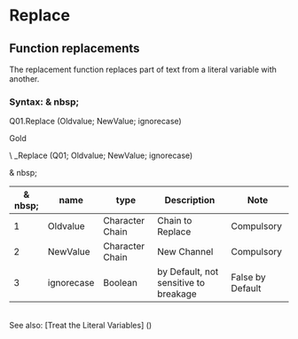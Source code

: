 # Replace

## Function replacements

The replacement function replaces part of text from a literal variable with another.

### Syntax: & nbsp;

Q01.Replace (Oldvalue; NewValue; ignorecase)

Gold

\ _Replace (Q01; Oldvalue; NewValue; ignorecase)

& nbsp;

| & nbsp; | **name** | **type** | **Description** | **Note** |
| --- | --- | --- | --- | --- |
| &#49; | Oldvalue | Character Chain | Chain to Replace | Compulsory |
| &#50; | NewValue | Character Chain | New Channel | Compulsory |
| &#51; | ignorecase | Boolean | by Default, not sensitive to breakage | False by Default |

\
See also: [Treat the Literal Variables] (<Trellious Little Little.md>)